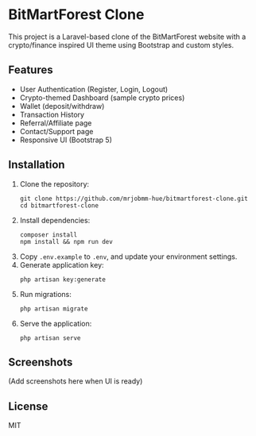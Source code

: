# BitMartForest Clone

This project is a Laravel-based clone of the BitMartForest website with a crypto/finance inspired UI theme using Bootstrap and custom styles.

## Features

- User Authentication (Register, Login, Logout)
- Crypto-themed Dashboard (sample crypto prices)
- Wallet (deposit/withdraw)
- Transaction History
- Referral/Affiliate page
- Contact/Support page
- Responsive UI (Bootstrap 5)

## Installation

1. Clone the repository:
    ```
    git clone https://github.com/mrjobmm-hue/bitmartforest-clone.git
    cd bitmartforest-clone
    ```
2. Install dependencies:
    ```
    composer install
    npm install && npm run dev
    ```
3. Copy `.env.example` to `.env`, and update your environment settings.
4. Generate application key:
    ```
    php artisan key:generate
    ```
5. Run migrations:
    ```
    php artisan migrate
    ```
6. Serve the application:
    ```
    php artisan serve
    ```

## Screenshots

(Add screenshots here when UI is ready)

## License

MIT